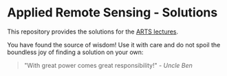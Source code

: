 # Applied Remote Sensing - Solutions

This repository provides the solutions for the [ARTS lectures][arts-lectures].

You have found the source of wisdom! Use it with care and do not spoil the
boundless joy of finding a solution on your own:

> "With great power comes great responsibility!" - _Uncle Ben_

[arts-lectures]: https://github.com/atmtools/arts-lectures
